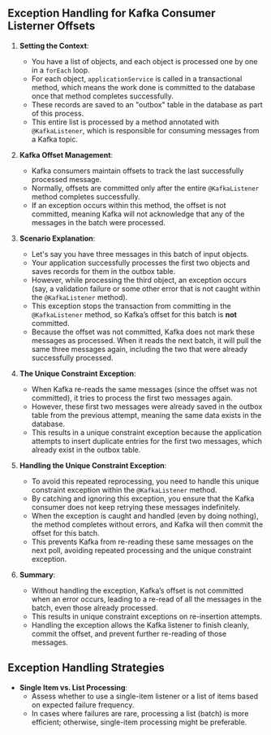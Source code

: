 ## Exception Handling for Kafka Consumer Listerner Offsets

1. **Setting the Context**:
   - You have a list of objects, and each object is processed one by one in a `forEach` loop.
   - For each object, `applicationService` is called in a transactional method, which means the work done is committed to the database once that method completes successfully.
   - These records are saved to an "outbox" table in the database as part of this process.
   - This entire list is processed by a method annotated with `@KafkaListener`, which is responsible for consuming messages from a Kafka topic.

2. **Kafka Offset Management**:
   - Kafka consumers maintain offsets to track the last successfully processed message.
   - Normally, offsets are committed only after the entire `@KafkaListener` method completes successfully.
   - If an exception occurs within this method, the offset is not committed, meaning Kafka will not acknowledge that any of the messages in the batch were processed.

3. **Scenario Explanation**:
   - Let's say you have three messages in this batch of input objects.
   - Your application successfully processes the first two objects and saves records for them in the outbox table.
   - However, while processing the third object, an exception occurs (say, a validation failure or some other error that is not caught within the `@KafkaListener` method).
   - This exception stops the transaction from committing in the `@KafkaListener` method, so Kafka’s offset for this batch is **not** committed.
   - Because the offset was not committed, Kafka does not mark these messages as processed. When it reads the next batch, it will pull the same three messages again, including the two that were already successfully processed.

4. **The Unique Constraint Exception**:
   - When Kafka re-reads the same messages (since the offset was not committed), it tries to process the first two messages again.
   - However, these first two messages were already saved in the outbox table from the previous attempt, meaning the same data exists in the database.
   - This results in a unique constraint exception because the application attempts to insert duplicate entries for the first two messages, which already exist in the outbox table.

5. **Handling the Unique Constraint Exception**:
   - To avoid this repeated reprocessing, you need to handle this unique constraint exception within the `@KafkaListener` method.
   - By catching and ignoring this exception, you ensure that the Kafka consumer does not keep retrying these messages indefinitely.
   - When the exception is caught and handled (even by doing nothing), the method completes without errors, and Kafka will then commit the offset for this batch.
   - This prevents Kafka from re-reading these same messages on the next poll, avoiding repeated processing and the unique constraint exception.

6. **Summary**:
   - Without handling the exception, Kafka’s offset is not committed when an error occurs, leading to a re-read of all the messages in the batch, even those already processed.
   - This results in unique constraint exceptions on re-insertion attempts.
   - Handling the exception allows the Kafka listener to finish cleanly, commit the offset, and prevent further re-reading of those messages.


## Exception Handling Strategies
- **Single Item vs. List Processing**: 
  - Assess whether to use a single-item listener or a list of items based on expected failure frequency.
  - In cases where failures are rare, processing a list (batch) is more efficient; otherwise, single-item processing might be preferable.